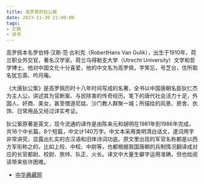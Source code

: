 ```yaml
---
title: 高罗佩的狄公案
date: 2023-11-30 21:00:00
tags: 
- 文摘
- 读书
---
```


高罗佩本名罗伯特·汉斯·范·古利克（RobertHans Van Gulik），出生于1910年，荷兰职业外交官，著名汉学家。荷兰乌得勒支大学（Utrecht University）文学和哲学博士。他对中国文化十分喜爱，他的中文名为高罗佩，字笑忘，号芝台，住所取名犹忘斋、吟月庵。

《大唐狄公案》是高罗佩历时十八年时间写成的名著，全书以中国唐朝名臣狄仁杰为主人公，讲述其为官断案、与民除害的传奇经历。笔下的唐代社会活力十足，外国人、奸商、美女，甚至僧道尼姑、沙门教人群聚一城；所描绘的风景、房舍、衣饰、日常用品又经过详实考证。

狄公案原著是英文，现今流通的译作是由陈来元和胡明在1981年到1986年完成，共16个中长篇，8个短篇，中文计140万字。中文本采用类明清白话文，遣词用字非常讲究，显露出扎实的古汉语和旧体诗词功底。原文里出现的军官名称都是以西方军衔称之的，比如上校、中校、中尉等，也都根据我国唐朝的兵制情况翻译成对应的长官都尉、校尉、旅帅、队正、火长。译文中大量生僻字运用准确，但也给阅读带来些许困难。

- [中华典藏网](https://www.zhonghuadiancang.com/wenxueyishu/9097/)
